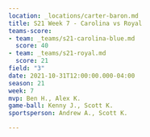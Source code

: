 ```yaml
---
location: _locations/carter-baron.md
title: S21 Week 7 - Carolina vs Royal
teams-score:
- team: _teams/s21-carolina-blue.md
  score: 40
- team: _teams/s21-royal.md
  score: 21
field: "3"
date: 2021-10-31T12:00:00.000-04:00
season: 21
week: 7
mvp: Ben H., Alex K.
game-ball: Kenny J., Scott K.
sportsperson: Andrew A., Scott K.

---
```

